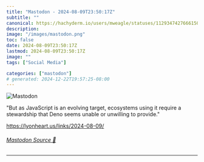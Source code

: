 ```yaml
---
title: "Mastodon - 2024-08-09T23:50:17Z"
subtitle: ""
canonical: https://hachyderm.io/users/mweagle/statuses/112934742766615069
description:
image: "/images/mastodon.png"
toc: false
date: 2024-08-09T23:50:17Z
lastmod: 2024-08-09T23:50:17Z
image: ""
tags: ["Social Media"]

categories: ["mastodon"]
# generated: 2024-12-22T19:57:25-08:00
---
```

![Mastodon](/images/mastodon.png)

<p>&quot;But as JavaScript is an evolving target, ecosystems using it require a stewardship that Deno seems unable or unwilling to provide.&quot;</p><p><a href="https://lyonheart.us/links/2024-08-09/" target="_blank" rel="nofollow noopener noreferrer" translate="no"><span class="invisible">https://</span><span class="">lyonheart.us/links/2024-08-09/</span><span class="invisible"></span></a></p>


###### [Mastodon Source 🐘](https://hachyderm.io/@mweagle/112934742766615069)

___
